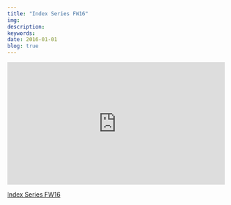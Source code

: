 ```yaml
---
title: "Index Series FW16"
img:
description:
keywords:
date: 2016-01-01
blog: true
---
```


<div class="ntt-vimeo">
  <iframe src="https://player.vimeo.com/video/154526986?title=0&amp;byline=0&amp;portrait=0" allowfullscreen="allowfullscreen" width="500" height="281" frameborder="0"></iframe>
  <p><a href="https://vimeo.com/154526986" target="_blank">Index Series FW16</a></p>
</div>
